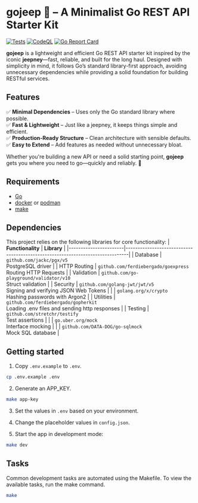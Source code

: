# gojeep 🚙 – A Minimalist Go REST API Starter Kit

[![Tests](https://github.com/ferdiebergado/gojeep/actions/workflows/test.yml/badge.svg)](https://github.com/ferdiebergado/gojeep/actions/workflows/test.yml)
[![CodeQL](https://github.com/ferdiebergado/gojeep/actions/workflows/github-code-scanning/codeql/badge.svg)](https://github.com/ferdiebergado/gojeep/actions/workflows/github-code-scanning/codeql)
[![Go Report Card](https://goreportcard.com/badge/github.com/ferdiebergado/gojeep)](https://goreportcard.com/report/github.com/ferdiebergado/gojeep)

**gojeep** is a lightweight and efficient Go REST API starter kit inspired by the iconic **jeepney**—fast, reliable, and built for the long haul. Designed with simplicity in mind, it follows Go’s standard library-first approach, avoiding unnecessary dependencies while providing a solid foundation for building RESTful services.

## Features

✅ **Minimal Dependencies** – Uses only the Go standard library where possible.  
✅ **Fast & Lightweight** – Just like a jeepney, it keeps things simple and efficient.  
✅ **Production-Ready Structure** – Clean architecture with sensible defaults.  
✅ **Easy to Extend** – Add features as needed without unnecessary bloat.

Whether you're building a new API or need a solid starting point, **gojeep** gets you where you need to go—quickly and reliably. 🚀

## Requirements

-   [Go](https://go.dev)
-   [docker](https://www.docker.com) or [podman](https://podman.io)
-   [make](https://www.gnu.org/software/make)

## Dependencies

This project relies on the following libraries for core functionality:
| **Functionality** | **Library** |
|-----------------------|-------------------------------------------------------------------------------|
| Database | `github.com/jackc/pgx/v5`<br>PostgreSQL driver |
| HTTP Routing | `github.com/ferdiebergado/goexpress`<br>Routing HTTP Requests |
| Validation | `github.com/go-playground/validator/v10`<br>Struct validation |
| Security | `github.com/golang-jwt/jwt/v5`<br>Signing and verifying JSON Web Tokens |
| | `golang.org/x/crypto`<br>Hashing passwords with Argon2 |
| Utilities | `github.com/ferdiebergado/gopherkit`<br>Loading .env files and sending http responses |
| Testing | `github.com/stretchr/testify`<br>Test assertions |
| | `go.uber.org/mock`<br>Interface mocking |
| | `github.com/DATA-DOG/go-sqlmock`<br>Mock SQL database |

## Getting started

1. Copy `.env.example` to `.env`.

```sh
cp .env.example .env
```

2. Generate an APP_KEY.

```sh
make app-key
```

3. Set the values in `.env` based on your environment.

4. Change the placeholder values in `config.json`.

5. Start the app in development mode:

```sh
make dev
```

## Tasks

Common development tasks are automated using the Makefile. To view the available tasks, run the make command.

```sh
make
```
